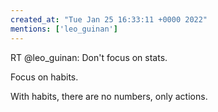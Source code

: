```yaml
---
created_at: "Tue Jan 25 16:33:11 +0000 2022"
mentions: ['leo_guinan']
---
```


RT @leo_guinan: Don't focus on stats. 

Focus on habits. 

With habits, there are no numbers, only actions.